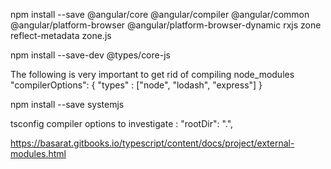 npm install --save 
@angular/core 
@angular/compiler
@angular/common 
@angular/platform-browser
@angular/platform-browser-dynamic 
rxjs 
zone
reflect-metadata 
zone.js

npm install --save-dev @types/core-js

The following is very important to get rid of compiling node_modules
"compilerOptions": {
       "types" : ["node", "lodash", "express"]
   }


npm install --save systemjs

tsconfig compiler options to investigate : 
"rootDir": ".",   

https://basarat.gitbooks.io/typescript/content/docs/project/external-modules.html